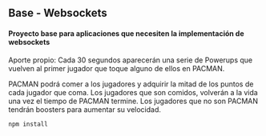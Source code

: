 ## Base - Websockets

#### Proyecto base para aplicaciones que necesiten la implementación de websockets

Aporte propio: Cada 30 segundos aparecerán una serie de Powerups que vuelven al primer jugador que toque alguno de ellos en PACMAN.

PACMAN podrá comer a los jugadores y adquirir la mitad de los puntos de cada jugador que coma.
Los jugadores que son comidos, volverán a la vida una vez el tiempo de PACMAN termine.
Los jugadores que no son PACMAN tendrán boosters para aumentar su velocidad.


```
npm install

```
